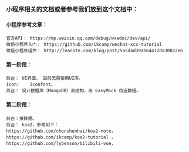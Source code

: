 ### 小程序相关的文档或者参考我们放到这个文档中：


#### 小程序参考文章：
    官方API： https://mp.weixin.qq.com/debug/wxadoc/dev/api/
    微信小程序入门： https://github.com/ikcamp/wechat-xcx-tutorial
    微信小程序组件： http://leanote.com/blog/post/5a5dad39ab64412da30022e6


#### 第一阶段： 
    前台： UI界面， 目前无需使用UI库。
    icon:    iconfont。
    后台： 设计数据库（MongoDB）表结构，用 EasyMock 伪造数据。
#### 第二阶段：
    前台：接数据。
    后台： koa2，参考如下：
    https://github.com/chenshenhai/koa2-note，
    https://github.com/ikcamp/koa2-tutorial ，
    https://github.com/lybenson/bilibili-vue，